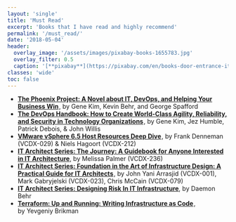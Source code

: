```yaml
---
layout: 'single'
title: 'Must Read'
excerpt: 'Books that I have read and highly recommend'
permalink: '/must_read/'
date: '2018-05-04'
header:
  overlay_image: '/assets/images/pixabay-books-1655783.jpg'
  overlay_filter: 0.5
  caption: '[**pixabay**](https://pixabay.com/en/books-door-entrance-italy-colors-1655783/)'
classes: 'wide'
toc: false
---
```

* **<a target="_blank" href="https://www.amazon.com/gp/product/1942788290/ref=as_li_tl?ie=UTF8&camp=1789&creative=9325&creativeASIN=1942788290&linkCode=as2&tag=troylindsayio-20&linkId=73fdbaafe04ec2aac7e75738b200ee81">The Phoenix Project: A Novel about IT, DevOps, and Helping Your Business Win</a>**<img src="//ir-na.amazon-adsystem.com/e/ir?t=troylindsayio-20&l=am2&o=1&a=1942788290" width="1" height="1" border="0" alt="" style="border:none !important; margin:0px !important;" />, by Gene Kim, Kevin Behr, and George Spafford
* **<a target="_blank" href="https://www.amazon.com/gp/product/1942788002/ref=as_li_tl?ie=UTF8&camp=1789&creative=9325&creativeASIN=1942788002&linkCode=as2&tag=troylindsayio-20&linkId=77c56cb13f22decd52c560315125cc51">The DevOps Handbook: How to Create World-Class Agility, Reliability, and Security in Technology Organizations</a>**<img src="//ir-na.amazon-adsystem.com/e/ir?t=troylindsayio-20&l=am2&o=1&a=1942788002" width="1" height="1" border="0" alt="" style="border:none !important; margin:0px !important;" />, by Gene Kim, Jez Humble, Patrick Debois, & John Willis
* **<a target="_blank" href="https://www.amazon.com/gp/product/1540873064/ref=as_li_tl?ie=UTF8&camp=1789&creative=9325&creativeASIN=1540873064&linkCode=as2&tag=troylindsayio-20&linkId=e528d7f0e583ae31f9416d5103b1ecb7">VMware vSphere 6.5 Host Resources Deep Dive</a>**<img src="//ir-na.amazon-adsystem.com/e/ir?t=troylindsayio-20&l=am2&o=1&a=1540873064" width="1" height="1" border="0" alt="" style="border:none !important; margin:0px !important;" />, by Frank Denneman (VCDX-029) & Niels Hagoort (VCDX-212)
* **<a target="_blank" href="https://itarchitectjourney.com/">IT Architect Series: The Journey: A Guidebook for Anyone Interested in IT Architecture</a>**, by Melissa Palmer (VCDX-236)
* **<a target="_blank" href="https://www.amazon.com/gp/product/0996647740/ref=as_li_tl?ie=UTF8&camp=1789&creative=9325&creativeASIN=0996647740&linkCode=as2&tag=troylindsayio-20&linkId=5870d95bb5347abb3e6aa59731d8a0b9">IT Architect Series: Foundation in the Art of Infrastructure Design:  A Practical Guide for IT Architects</a>**<img src="//ir-na.amazon-adsystem.com/e/ir?t=troylindsayio-20&l=am2&o=1&a=0996647740" width="1" height="1" border="0" alt="" style="border:none !important; margin:0px !important;" />, by John Yani Arrasjid (VCDX-001), Mark Gabryjelski (VCDX-023), Chris McCain (VCDX-079)
* **<a target="_blank" href="https://www.designingrisk.com/">IT Architect Series: Designing Risk In IT Infrastructure</a>**, by Daemon Behr
* **<a target="_blank" href="https://www.amazon.com/gp/product/1491977086/ref=as_li_tl?ie=UTF8&camp=1789&creative=9325&creativeASIN=1491977086&linkCode=as2&tag=troylindsayio-20&linkId=4f3e6d286d5d5d680a5c1fcdad9f4996">Terraform: Up and Running: Writing Infrastructure as Code</a>**<img src="//ir-na.amazon-adsystem.com/e/ir?t=troylindsayio-20&l=am2&o=1&a=1491977086" width="1" height="1" border="0" alt="" style="border:none !important; margin:0px !important;" />, by Yevgeniy Brikman
